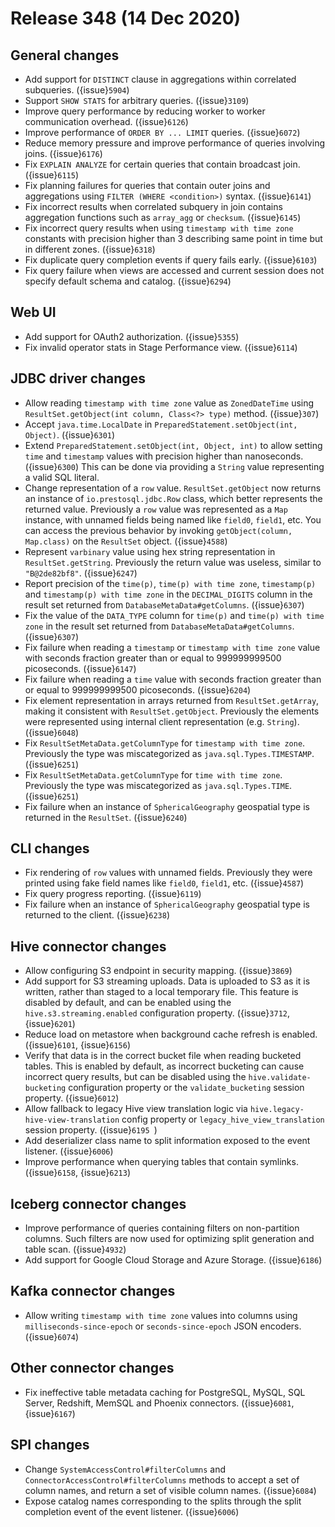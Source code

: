 # Release 348 (14 Dec 2020)

## General changes

* Add support for `DISTINCT` clause in aggregations within correlated subqueries. ({issue}`5904`)
* Support `SHOW STATS` for arbitrary queries. ({issue}`3109`)
* Improve query performance by reducing worker to worker communication overhead. ({issue}`6126`)
* Improve performance of `ORDER BY ... LIMIT` queries. ({issue}`6072`)
* Reduce memory pressure and improve performance of queries involving joins. ({issue}`6176`)
* Fix ``EXPLAIN ANALYZE`` for certain queries that contain broadcast join. ({issue}`6115`)
* Fix planning failures for queries that contain outer joins and aggregations using `FILTER (WHERE <condition>)` syntax. ({issue}`6141`)
* Fix incorrect results when correlated subquery in join contains aggregation functions such as `array_agg` or `checksum`. ({issue}`6145`)
* Fix incorrect query results when using `timestamp with time zone` constants with precision higher than 3
  describing same point in time but in different zones. ({issue}`6318`)
* Fix duplicate query completion events if query fails early. ({issue}`6103`)
* Fix query failure when views are accessed and current session does not
  specify default schema and catalog. ({issue}`6294`)

## Web UI

* Add support for OAuth2 authorization. ({issue}`5355`)
* Fix invalid operator stats in Stage Performance view. ({issue}`6114`)

## JDBC driver changes

* Allow reading `timestamp with time zone` value as `ZonedDateTime` using `ResultSet.getObject(int column, Class<?> type)` method. ({issue}`307`)
* Accept `java.time.LocalDate` in `PreparedStatement.setObject(int, Object)`. ({issue}`6301`)
* Extend `PreparedStatement.setObject(int, Object, int)` to allow setting `time` and `timestamp` values with precision higher than nanoseconds. ({issue}`6300`)
  This can be done via providing a `String` value representing a valid SQL literal.
* Change representation of a `row` value. `ResultSet.getObject` now returns an instance of `io.prestosql.jdbc.Row` class, which better represents
  the returned value. Previously a `row` value was represented as a `Map` instance, with unnamed fields being named like `field0`, `field1`, etc.
  You can access the previous behavior by invoking `getObject(column, Map.class)` on the `ResultSet` object. ({issue}`4588`)
* Represent `varbinary` value using hex string representation in `ResultSet.getString`. Previously the return value was useless, similar to `"B@2de82bf8"`. ({issue}`6247`)
* Report precision of the `time(p)`, `time(p) with time zone`,  `timestamp(p)` and `timestamp(p) with time zone` in the `DECIMAL_DIGITS` column
  in the result set returned from `DatabaseMetaData#getColumns`. ({issue}`6307`)
* Fix the value of the `DATA_TYPE` column for `time(p)` and `time(p) with time zone` in the result set returned from `DatabaseMetaData#getColumns`.  ({issue}`6307`)
* Fix failure when reading a `timestamp` or `timestamp with time zone` value with seconds fraction greater than or equal to 999999999500 picoseconds. ({issue}`6147`)
* Fix failure when reading a `time` value with seconds fraction greater than or equal to 999999999500 picoseconds. ({issue}`6204`)
* Fix element representation in arrays returned from `ResultSet.getArray`, making it consistent with `ResultSet.getObject`.
  Previously the elements were represented using internal client representation (e.g. `String`). ({issue}`6048`)
* Fix `ResultSetMetaData.getColumnType` for `timestamp with time zone`. Previously the type was miscategorized as `java.sql.Types.TIMESTAMP`. ({issue}`6251`)
* Fix `ResultSetMetaData.getColumnType` for `time with time zone`. Previously the type was miscategorized as `java.sql.Types.TIME`. ({issue}`6251`)
* Fix failure when an instance of `SphericalGeography` geospatial type is returned in the `ResultSet`. ({issue}`6240`)

## CLI changes

* Fix rendering of `row` values with unnamed fields. Previously they were printed using fake field names like `field0`, `field1`, etc. ({issue}`4587`)
* Fix query progress reporting. ({issue}`6119`)
* Fix failure when an instance of `SphericalGeography` geospatial type is returned to the client. ({issue}`6238`)

## Hive connector changes

* Allow configuring S3 endpoint in security mapping. ({issue}`3869`)
* Add support for S3 streaming uploads. Data is uploaded to S3 as it is written, rather
  than staged to a local temporary file. This feature is disabled by default, and can be enabled
  using the `hive.s3.streaming.enabled` configuration property. ({issue}`3712`, {issue}`6201`)
* Reduce load on metastore when background cache refresh is enabled. ({issue}`6101`, {issue}`6156`)
* Verify that data is in the correct bucket file when reading bucketed tables.
  This is enabled by default, as incorrect bucketing can cause incorrect query results,
  but can be disabled using the `hive.validate-bucketing` configuration property
  or the `validate_bucketing` session property. ({issue}`6012`)
* Allow fallback to legacy Hive view translation logic via `hive.legacy-hive-view-translation` config property or
  `legacy_hive_view_translation` session property. ({issue}`6195 `)
* Add deserializer class name to split information exposed to the event listener. ({issue}`6006`)
* Improve performance when querying tables that contain symlinks. ({issue}`6158`, {issue}`6213`)

## Iceberg connector changes

* Improve performance of queries containing filters on non-partition columns. Such filters are now used
  for optimizing split generation and table scan.  ({issue}`4932`)
* Add support for Google Cloud Storage and Azure Storage. ({issue}`6186`)

## Kafka connector changes

* Allow writing `timestamp with time zone` values into columns using `milliseconds-since-epoch` or
  `seconds-since-epoch` JSON encoders. ({issue}`6074`)

## Other connector changes

* Fix ineffective table metadata caching for PostgreSQL, MySQL, SQL Server, Redshift, MemSQL and Phoenix connectors. ({issue}`6081`, {issue}`6167`)

## SPI changes

* Change `SystemAccessControl#filterColumns` and `ConnectorAccessControl#filterColumns` methods to accept a set of
  column names, and return a set of visible column names. ({issue}`6084`)
* Expose catalog names corresponding to the splits through the split completion event of the event listener. ({issue}`6006`)
